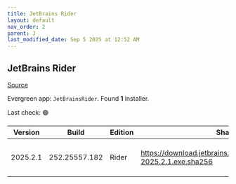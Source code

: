 ```yaml
---
title: JetBrains Rider
layout: default
nav_order: 2
parent: J
last_modified_date: Sep 5 2025 at 12:52 AM
---
```


## JetBrains Rider

[Source](https://www.jetbrains.com/)

Evergreen app: `JetBrainsRider`. Found **1** installer.

Last check: 🟢

| Version  | Build         | Edition | Sha256                                                                   | Date     | Size       | Type | URI                                                                                                                                    |
| -------- | ------------- | ------- | ------------------------------------------------------------------------ | -------- | ---------- | ---- | -------------------------------------------------------------------------------------------------------------------------------------- |
| 2025.2.1 | 252.25557.182 | Rider   | https://download.jetbrains.com/rider/JetBrains.Rider-2025.2.1.exe.sha256 | 4/9/2025 | 1709090280 | exe  | [https://download.jetbrains.com/rider/JetBrains.Rider-2025.2.1.exe](https://download.jetbrains.com/rider/JetBrains.Rider-2025.2.1.exe) |
